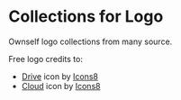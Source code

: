 # Collections for Logo

Ownself logo collections from many source.

Free logo credits to:
- <a target="_blank" href="https://icons8.com/icon/DJykKhXjdRWB/drive">Drive</a> icon by <a target="_blank" href="https://icons8.com">Icons8</a>
- <a target="_blank" href="https://icons8.com/icon/h8aqJ1Cix0LJ/cloud">Cloud</a> icon by <a target="_blank" href="https://icons8.com">Icons8</a>
